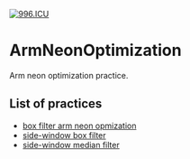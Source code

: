 [![996.ICU](https://img.shields.io/badge/link-996.icu-red.svg)](https://996.icu/#/en_US)

# ArmNeonOptimization

Arm neon optimization practice.

## List of practices
* [box filter arm neon opmization](https://github.com/Ldpe2G/ArmNeonOptimization/tree/master/boxFilter)
* [side-window box filter](https://github.com/Ldpe2G/ArmNeonOptimization/tree/master/sideWindowBoxFilter)
* [side-window median filter](https://github.com/Ldpe2G/ArmNeonOptimization/tree/master/sideWindowMedianFilter)
